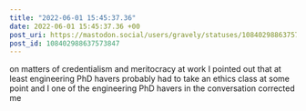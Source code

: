 ```yaml
---
title: "2022-06-01 15:45:37.36"
date: 2022-06-01 15:45:37.36 +00
post_uri: https://mastodon.social/users/gravely/statuses/108402988637573847
post_id: 108402988637573847
---
```

on matters of credentialism and meritocracy at work I pointed out that at least engineering PhD havers probably had to take an ethics class at some point and I one of the engineering PhD havers in the conversation corrected me


